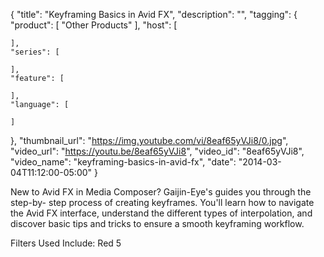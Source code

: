 {
  "title": "Keyframing Basics in Avid FX",
  "description": "",
  "tagging": {
    "product": [
      "Other Products"
    ],
    "host": [

    ],
    "series": [

    ],
    "feature": [

    ],
    "language": [

    ]
  },
  "thumbnail_url": "https://img.youtube.com/vi/8eaf65yVJi8/0.jpg",
  "video_url": "https://youtu.be/8eaf65yVJi8",
  "video_id": "8eaf65yVJi8",
  "video_name": "keyframing-basics-in-avid-fx",
  "date": "2014-03-04T11:12:00-05:00"
}

New to Avid FX in Media Composer? Gaijin-Eye's guides you through the step-by-
step process of creating keyframes. You'll learn how to navigate the Avid FX
interface, understand the different types of interpolation, and discover basic
tips and tricks to ensure a smooth keyframing workflow.

Filters Used Include: Red 5


